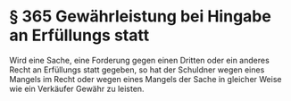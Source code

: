 # § 365 Gewährleistung bei Hingabe an Erfüllungs statt
Wird eine Sache, eine Forderung gegen einen Dritten oder ein anderes Recht an Erfüllungs statt gegeben, so hat der Schuldner wegen eines Mangels im Recht oder wegen eines Mangels der Sache in gleicher Weise wie ein Verkäufer Gewähr zu leisten.